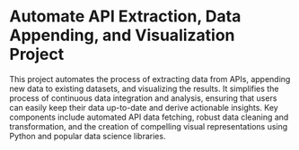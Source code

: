 # Automate API Extraction, Data Appending, and Visualization Project
This project automates the process of extracting data from APIs, appending new data to existing datasets, and visualizing the results. It simplifies the process of continuous data integration and analysis, ensuring that users can easily keep their data up-to-date and derive actionable insights. Key components include automated API data fetching, robust data cleaning and transformation, and the creation of compelling visual representations using Python and popular data science libraries.
